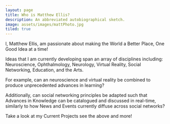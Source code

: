```yaml
---
layout: page
title: Who is Matthew Ellis?
description: An abbreviated autobiographical sketch. 
image: assets/images/mattPhoto.jpg
tiled: true
---
```

I, Matthew Ellis, am passionate about making the World a Better Place, One Good Idea at a time! 

Ideas that I am currently developing span an array of disciplines including: Neuroscience, Ophthalmology, 
Neurology, Virtual Reality, Social Networking, Education, and the Arts.

For example, can an neuroscience and virtual reality be combined to produce unprecedented advances 
in learning? 

Additionally, can social networking principles be adapted such that Advances in Knowledge can be 
catalogued and discussed in real-time, similarly to how News and Events currently diffuse across social networks? 

Take a look at my Current Projects see the above and more! 






